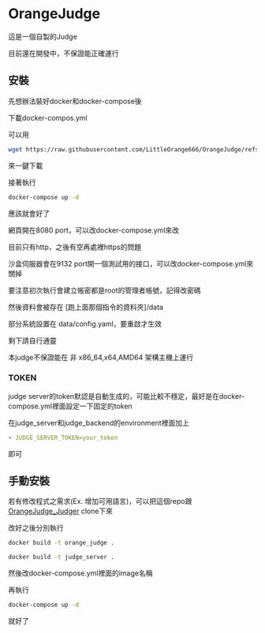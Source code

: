 # OrangeJudge

這是一個自製的Judge

目前還在開發中，不保證能正確運行

## 安裝

先想辦法裝好docker和docker-compose後

下載docker-compos.yml

可以用
```bash
wget https://raw.githubusercontent.com/LittleOrange666/OrangeJudge/refs/heads/main/docker-compose.yml
```
來一鍵下載

接著執行

```bash
docker-compose up -d
```

應該就會好了

網頁開在8080 port，可以改docker-compose.yml來改

目前只有http，之後有空再處裡https的問題

沙盒伺服器會在9132 port開一個測試用的接口，可以改docker-compose.yml來關掉

要注意初次執行會建立帳密都是root的管理者帳號，記得改密碼

然後資料會被存在 \[跑上面那個指令的資料夾\]/data

部分系統設置在 data/config.yaml，要重啟才生效

剩下請自行通靈

本judge不保證能在 非 x86_64,x64,AMD64 架構主機上運行

### TOKEN

judge server的token默認是自動生成的，可能比較不穩定，最好是在docker-compose.yml裡面設定一下固定的token

在judge_server和judge_backend的environment裡面加上

```yaml
- JUDGE_SERVER_TOKEN=your_token
```

即可

## 手動安裝

若有修改程式之需求(Ex. 增加可用語言)，可以把這個repo跟[OrangeJudge_Judger](https://github.com/LittleOrange666/OrangeJudge_Judger) clone下來

改好之後分別執行

```bash
docker build -t orange_judge .
```

```bash
docker build -t judge_server .
```

然後改docker-compose.yml裡面的image名稱

再執行

```bash
docker-compose up -d
```

就好了